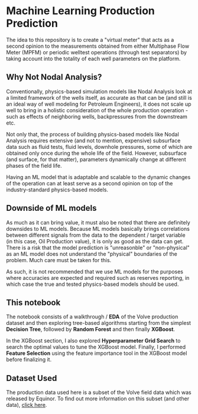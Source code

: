 # Machine Learning Production Prediction

The idea to this repository is to create a "virtual meter" that acts as a second opinion to the measurements obtained from either Multiphase Flow Meter (MPFM) or periodic welltest operations (through test separators) by taking account into the totality of each well parameters on the platform.

## Why Not Nodal Analysis? 
Conventionally, physics-based simulation models like Nodal Analysis look at a limited framework of the wells itself, as accurate as that can be (and still is an ideal way of well modeling for Petroleum Engineers), it does not scale up well to bring in a holistic consideration of the whole production operation - such as effects of neighboring wells, backpressures from the downstream etc. 

Not only that, the process of building physics-based models like Nodal Analysis requires extensive (and not to mention, expensive) subsurface data such as fluid tests, fluid levels, downhole pressures, some of which are obtained only once  during the whole life of the field. However, subsurface (and surface, for that matter), parameters dynamically change at different phases of the field life.

Having an ML model that is adaptable and scalable to the dynamic changes of the operation can at least serve as a second opinion on top of the industry-standard physics-based models.

## Downside of ML models
As much as it can bring value, it must also be noted that there are definitely downsides to ML models. Because ML models basically brings correlations between different signals from the data to the dependent / target variable (in this case, Oil Production value), it is only as good as the data can get. There is a risk that the model prediction is "unreasonble" or "non-physical" as an ML model does not understand the "physical" boundaries of the problem. Much care must be taken for this. 

As such, it is not recommended that we use ML models for the purposes where accuracies are expected and required such as reserves reporting, in which case the true and tested physics-based models should be used.

## This notebook

The notebook consists of a walkthrough / **EDA** of the Volve production dataset and then exploring tree-based algorithms starting from the simplest **Decision Tree**, followed by **Random Forest** and then finally **XGBoost**.

In the XGBoost section, I also explored **Hyperparameter Grid Search** to search the optimal values to tune the XGBoost model. Finally, I performed **Feature Selection** using the feature importance tool in the XGBoost model before finalizing it.

## Dataset Used

The production data used here is a subset of the Volve field data which was released by Equinor. To find out more information on this subset (and other data), [click here](https://www.equinor.com/en/what-we-do/norwegian-continental-shelf-platforms/volve.html).

